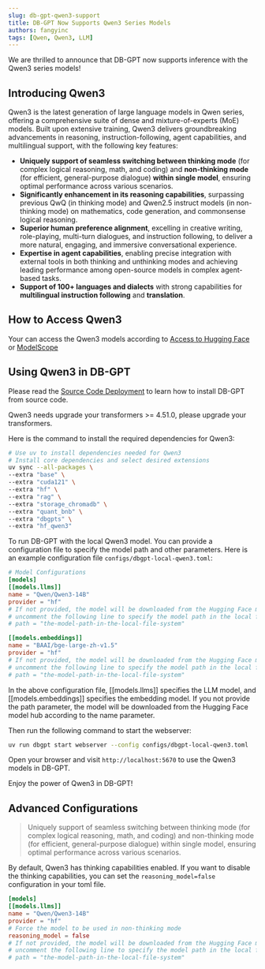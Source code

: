 ```yaml
---
slug: db-gpt-qwen3-support
title: DB-GPT Now Supports Qwen3 Series Models
authors: fangyinc
tags: [Qwen, Qwen3, LLM]
---
```


We are thrilled to announce that DB-GPT now supports inference with the Qwen3 series models!

## Introducing Qwen3

Qwen3 is the latest generation of large language models in Qwen series, offering a comprehensive suite of dense and mixture-of-experts (MoE) models. Built upon extensive training, Qwen3 delivers groundbreaking advancements in reasoning, instruction-following, agent capabilities, and multilingual support, with the following key features:

- **Uniquely support of seamless switching between thinking mode** (for complex logical reasoning, math, and coding) and **non-thinking mode** (for efficient, general-purpose dialogue) **within single model**, ensuring optimal performance across various scenarios.
- **Significantly enhancement in its reasoning capabilities**, surpassing previous QwQ (in thinking mode) and Qwen2.5 instruct models (in non-thinking mode) on mathematics, code generation, and commonsense logical reasoning.
- **Superior human preference alignment**, excelling in creative writing, role-playing, multi-turn dialogues, and instruction following, to deliver a more natural, engaging, and immersive conversational experience.
- **Expertise in agent capabilities**, enabling precise integration with external tools in both thinking and unthinking modes and achieving leading performance among open-source models in complex agent-based tasks.
- **Support of 100+ languages and dialects** with strong capabilities for **multilingual instruction following** and **translation**.

## How to Access Qwen3

Your can access the Qwen3 models according to [Access to Hugging Face](https://huggingface.co/collections/Qwen/qwen3-67dd247413f0e2e4f653967f) or [ModelScope](https://modelscope.cn/collections/Qwen3-9743180bdc6b48)

## Using Qwen3 in DB-GPT

Please read the [Source Code Deployment](../docs/installation/sourcecode) to learn how to install DB-GPT from source code.

Qwen3 needs upgrade your transformers >= 4.51.0, please upgrade your transformers.

Here is the command to install the required dependencies for Qwen3:

```bash
# Use uv to install dependencies needed for Qwen3
# Install core dependencies and select desired extensions
uv sync --all-packages \
--extra "base" \
--extra "cuda121" \
--extra "hf" \
--extra "rag" \
--extra "storage_chromadb" \
--extra "quant_bnb" \
--extra "dbgpts" \
--extra "hf_qwen3"
```

To run DB-GPT with the local Qwen3 model. You can provide a configuration file to specify the model path and other parameters.
Here is an example configuration file `configs/dbgpt-local-qwen3.toml`:

```toml
# Model Configurations
[models]
[[models.llms]]
name = "Qwen/Qwen3-14B"
provider = "hf"
# If not provided, the model will be downloaded from the Hugging Face model hub
# uncomment the following line to specify the model path in the local file system
# path = "the-model-path-in-the-local-file-system"

[[models.embeddings]]
name = "BAAI/bge-large-zh-v1.5"
provider = "hf"
# If not provided, the model will be downloaded from the Hugging Face model hub
# uncomment the following line to specify the model path in the local file system
# path = "the-model-path-in-the-local-file-system"
```
In the above configuration file, [[models.llms]] specifies the LLM model, and [[models.embeddings]] specifies the embedding model. If you not provide the path parameter, the model will be downloaded from the Hugging Face model hub according to the name parameter.

Then run the following command to start the webserver:

```bash
uv run dbgpt start webserver --config configs/dbgpt-local-qwen3.toml
```

Open your browser and visit `http://localhost:5670` to use the Qwen3 models in DB-GPT.

Enjoy the power of Qwen3 in DB-GPT!


## Advanced Configurations

> Uniquely support of seamless switching between thinking mode (for complex logical reasoning, math, and coding) and non-thinking mode (for efficient, general-purpose dialogue) within single model, ensuring optimal performance across various scenarios.

By default, Qwen3 has thinking capabilities enabled. If you want to disable the thinking capabilities, you can set the `reasoning_model=false` configuration in your toml file.

```toml
[models]
[[models.llms]]
name = "Qwen/Qwen3-14B"
provider = "hf"
# Force the model to be used in non-thinking mode
reasoning_model = false
# If not provided, the model will be downloaded from the Hugging Face model hub
# uncomment the following line to specify the model path in the local file system
# path = "the-model-path-in-the-local-file-system"
```
